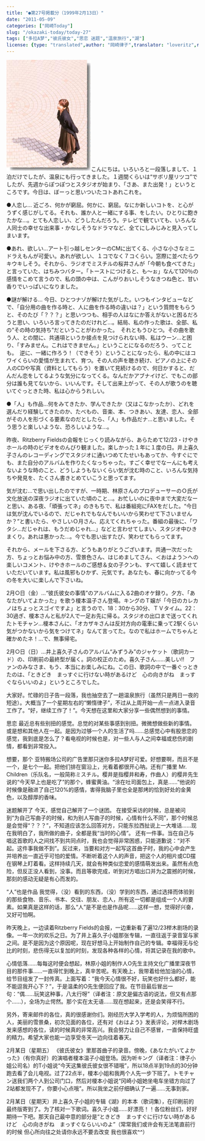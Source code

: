 ```yaml
---
title: "●第27号掲載分（1999年2月13日）"
date: "2011-05-09"
categories: ["岡崎Today"]
slug: "/okazaki-today/today-27"
tags: ["多拉A梦","彼氏彼女","思恋 迷题","温泉旅行","湖"]
license: {type: "translated",author: "岡崎律子",translator: "loveritz",reproduced-url: "http://www.ne.jp/asahi/okazaki/book/today/today27.html",reproduced-website: "岡崎律子Book"}
---
```


[![today27](./images/today27.jpg)](./images/today27.jpg)こんにちは。いろいろと一段落しまして、１泊だけでしたが、温泉にも行ってきました。１週間くらいは“サボリ屋リツコ”でしたが、先週からぽつぽつとスタジオが始まり、「さあ、また出発！」というところです。今日は、ぼーっと思いついたコトあれこれを。

●人恋し… 近ごろ、何かが窮屈。何かに、窮屈。なにか新しいコトを、と心がうずく感じがしてる。それも、誰か人と一緒にする事、をしたい。ひとりに飽きたかな…。とても人恋しい、どうしたんだろう。テレビで観ていても、いろんな人同士の幸せな出来事・かなしそうなドラマなど、全てにしみじみと見入ってしまいます。

●あれ、欲しい…アート引っ越しセンターのCMに出てくる、小さな小さなミニドラえもんが可愛い。あれが欲しい、１コでなく７コくらい。窓際に並べたらウキウキしそう。それから、ラジオでミスチルの桜井さんが「今朝も食べてきた」と言っていた、はちみつバター。「トーストにつけると、も～ぉ」なんて120％の感情をこめて言うので、私の頭の中は、こんがりおいしそうなきつね色と、甘い香りでいっぱいになりました。

●謎が解ける… 今日、ひとつナゾが解けた気がした。いつもインタビューなどで、「自分用の曲を作る時と、人に曲を作る時の違いは？」という質問をもらうと、そのたび「？？？」と思いつつも、相手の人はなにか答えがないと困るだろうと思い、いろいろ言ってきたのだけれど…。結局、私の作った歌は、全部、私の“その時の気持ち”だということがわかった。　それともうひとつ。その曲を歌う人、との間に、共通項というか接点を見つけられない時、私はウーン…と困り、「すみません。これはできません。」ということになるのだろう、ってことも。　逆に、一緒に作ろう！（できそう）ということになったら、私の中にはコワイくらいの愛情が生まれて、育つ。その人の声を聴き続け、ピアノの上にその人のCDや写真（資料としてもらう）を置いて見続けるので、何日かすると、だんだん恋をしてるような気分になってくる。なんだかアブナイけど、でもこの部分は誰も見てないから、いいんです。そして出来上がって、その人が歌うのを聴いてぐっときた時、私は心からうれしい。

●「人」も作品…何をみてきたか、学んできたか（又はこなかったか）、どれを選んだり経験してきたのか、たべもの、音楽、本、つきあい、友達、恋人、全部がその人を形づくる要素なのだとしたら、「人」も作品だナ…と思いました。そう思うと楽しいような、恐ろしいような…。

昨夜、Ritzberry Fieldsの会報をじっくり読みながら、あらためて12/23・けやきホールの時のビデオをのんびり観ました。楽しかった１年に１度の日。井上喜久子さんのレコーディングでスタジオに通いつめてたせいもあってか、今すぐにでも、また自分のアルバムを作りたくなっちゃった。すごく幸せでなーんにも考えないような時のこと、どうしようもないくらい気が沈む時のこと、いろんな気持ちや発見を、たくさん書きとめていこうと思ってます。

気が沈む…で思い出したのですが、一時期、林原さんのプロデューサーのＯ氏が文化放送の深夜ラジオに出ていた頃のこと…。お忙しいのに夜中まで大変だなーと思い、ある夜、「頑張ってネ」のきもちで、私は番組宛にFAXをだした。“今日は気が沈んでいるので、だじゃれでもなんでもいいから笑わせて下さいませんか？”と書いたら、やさしいＯ月さん、応えてくれちゃった。番組の最後に、「ワタシ…だじゃれは、もうだめじゃれ…」などと言わせてしまい、スタジオ中ひきまくり。あれは悪かった…。今でも思い出すたび、笑わせてもらってます。

それから、メールを下さる方、どうもありがとうございます。共通一次だった方、ちょっとお悩み中の方、雪景色さん、はじめましてさん、＜おはよう＞への楽しいコメント、けやきホールのご感想＆女の子クンも、すべて嬉しく読ませていただいています。私は風邪もひかず、元気です。あなたも、春に向かってる今の冬を大いに楽しんで下さいね。

2月○日（金）…“彼氏彼女の事情”のアルバムに入る2曲のオケ録り。夕方、「あなたがいてよかった」を歌う榎本温子さん登場。キングのＴ嬢が「今日のカレカノはちょっとスゴイですよ」と言うので、18：30から30分、ＴＶタイム。22：30過ぎ、榎本さんと私が2人で一足お先に帰る。スタジオの出口まで送ってくれたトモチャン…榎本さんに、「オカザキさんは反対方向の電車に乗って2駅くらい気がつかないから気をつけてネ」なんて言ってた。なので私はホームでちゃんと確かめたネ！…で、無事帰宅。

2月○日（日）…井上喜久子さんのアルバム“みずうみ”のジャケット（歌詞カード）の、印刷前の最終型が届く。詞の校正のため。喜久子さん……美しい!!　ファンのみなさま、もう、本当にお楽しみにね。この日、歌詞の中で一番ぐっときたのは、「ときどき　まっすぐに行けない時があるけど　心の向きがね　まっすぐならいいのよ」というところでした。

大家好。忙碌的日子告一段落，我也抽空去了一趟温泉旅行（虽然只是两日一夜的短途）。大概当了一个星期左右的“懒惰律子”，不过从上周开始一点一点进入录音工作了。“好，继续工作了！”。今天想在这里和大家分享一些偶然想到的事情。

思恋 最近总有些别扭的感觉。总觉的对某些事感到别扭。微微想做些新的事情。或是想和其他人在一起。是因为过够一个人的生活了吗……总感觉心中有股思恋的感觉，我到底是怎么了？看电视的时候也是，对一些人与人之间幸福或悲伤的剧情，都看到非常投入。

想要，那个 亚特搬场公司的广告里那只迷你多拉A梦好可爱。好想要啊，而且不是一个，是七个一起。把他们排在窗沿上，光看着都很开心呐。还有广播里 Mr. Children（乐队名，一般简称ミスチル。樱井是指樱井和寿，作曲人）的樱井先生说的“今天早上也是吃了”的那个，蜂蜜黄油。“涂在吐司面包上，真是……”他说的时候像是融进了自己120%的感情，害得我脑子里也全是那烤的恰到好处的金黄色，以及醇厚的香味。

迷题解开了 今天，感觉自己解开了一个谜团。 在接受采访的时候，总是被问到“为自己写曲子的时候，和为别人写曲子的时候，心情有什么不同”，那个时候总是会觉得“？？？”，不知道应该怎么回答对方，只能东拉西扯说上一大堆话……现在我明白了，我所做的曲子，全都是我“当时的心情”。 还有一件事。当在自己与唱这首歌的人之间找不到共同点时，我也会觉得非常困惑，只能道歉说：“对不起。这件事我做不到”。反过来，当要和对方一起写这首曲子时，我的心中会产生并培养出一直近乎可怕的爱情。不断听着这个人的声音，把这个人的相片或CD摆在钢琴上盯着看。这样持续几天，就会有种类似恋爱的感情萌发出来。虽然有点危险，但反正没人看到，没事。而且等歌完成，听到对方唱出口并为之震撼的时候，那刻的感动无疑是有心而发的。

“人”也是作品 我觉得，（没）看到的东西，（没）学到的东西，通过选择而体验到的那些食物、音乐、书本、交往、朋友、恋人，所有这一切都是组成一个人的要素。如果真是这样的话，那么“人”是不是也是作品呢……这样一想，觉得好兴奋，又好可怕啊。

昨天晚上，一边读着Ritzberry Fields的会报，一边重新看了遍12/23榉木剧场的录像。一年一次的欢乐之日。为了井上喜久子小姐那张专辑，一直往返于录音室与家之间。是不是因为这个原因呢，现在好想马上开始制作自己的专辑。幸福得无与伦比的时刻，悲伤得无以复加的时刻，发现各种各样的心情，将其记录在我的歌中。

心情低落……每每这时便会想起，林原小姐的制作人O先生主持文化广播里深夜节目的那件事……一直得忙到晚上，真辛苦呢。有天晚上，我带着给他加油的心情，给节目组发了一封传真。上面写着：“我今天心情很不好，玩笑也好什么都好，能不能逗我开心下？”，于是温柔的O先生便回应了我。在节目最后冒出一句：“偶……玩笑这种事，八太行呀”（译者注：原文是偏古语的说法，但又有点那个……），全场为止愕然。那个实在太无语……现在想起来，还是会笑得不行。

另外，寄来邮件的各位，真的很感谢你们。刚经历大学入学考的人，为烦恼所困的人，美丽的雪景桑，初次见面的各位，还有对《おはよう》发表评论，对榉木剧场发来感想的各位，读的时候真的非常高兴。我会努力让自己不感冒，一直保持旺盛的精力。希望大家也能一边享受冬天一边向往着春天。

2月某日（星期五） 《彼氏彼女》里那首曲子的录音。傍晚，《あなたがいてよかった》（有你真好）的演唱者榎本温子小姐登场。因为听キング（译者注：律子小姐公司名）的T小姐说“今天这集彼氏彼女很不错哦”，所以18点半到19点的30分钟跑去看了会儿电视。过了22点半，榎本小姐和我两个人先一步下班了。トモチャン送我们两个人到公司门口，然后对榎本小姐说“冈崎小姐她坐电车坐错方向过了2站都发现不了，你要小心点哦”。所以我坐之前仔细确认了一遍……无事到家。

2月某日（星期天）井上喜久子小姐的专辑《湖》的本本（歌词集），在印刷前的最终版寄到了。为了核对一下歌词。喜久子小姐……好漂亮！！各位粉丝们，好好期待一下吧。那天自己最中意的部分是“ときどき　まっすぐに行けない時があるけど　心の向きがね　まっすぐならいいのよ”（常常我们或许会有无法笔直前行的时候 但心所向往之处请你永远不要去改变 我也很喜欢^^）
